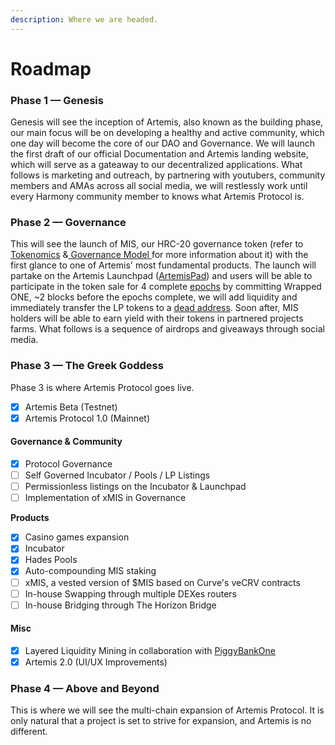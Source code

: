 ```yaml
---
description: Where we are headed.
---
```


# Roadmap

### Phase 1 **—** Genesis

Genesis will see the inception of Artemis, also known as the building phase, our main focus will be on developing a healthy and active community, which one day will become the core of our DAO and Governance. We will launch the first draft of our official Documentation and Artemis landing website, which will serve as a gateaway to our decentralized applications. What follows is marketing and outreach, by partnering with youtubers, community members and AMAs across all social media, we will restlessly work until every Harmony community member to knows what Artemis Protocol is.

### Phase 2 **—** Governance

This will see the launch of MIS, our HRC-20 governance token (refer to [Tokenomics](https://artemis-protocol.gitbook.io/artemis-protocol/roadmap/liquidity-mining) &[ Governance Model ](https://artemis-protocol.gitbook.io/artemis-protocol/governance-model)for more information about it) with the first glance to one of Artemis' most fundamental products. The launch will partake on the Artemis Launchpad ([ArtemisPad](https://artemis-protocol.gitbook.io/artemis-protocol/the-protocol/launchpad)) and users will be able to participate in the token sale for 4 complete [epochs](https://docs.harmony.one/home/network/validators/definitions/epoch-transition) by committing Wrapped ONE, \~2 blocks before the epochs complete, we will add liquidity and immediately transfer the LP tokens to a [dead address](https://etherscan.io/address/0x000000000000000000000000000000000000dead). Soon after, MIS holders will be able to earn yield with their tokens in partnered projects farms. What follows is a sequence of airdrops and giveaways through social media.

### Phase 3 **—** The Greek Goddess

Phase 3 is where Artemis Protocol goes live.

* [x] Artemis Beta (Testnet)
* [x] Artemis Protocol 1.0 (Mainnet)

#### Governance & Community

* [x] Protocol Governance
* [ ] Self Governed Incubator / Pools / LP Listings
* [ ] Permissionless listings on the Incubator & Launchpad
* [ ] Implementation of xMIS in Governance

**Products**

* [x] Casino games expansion
* [x] Incubator
* [x] Hades Pools
* [x] Auto-compounding MIS staking
* [ ] xMIS, a vested version of $MIS based on Curve's veCRV contracts
* [ ] In-house Swapping through multiple DEXes routers
* [ ] In-house Bridging through The Horizon Bridge

#### Misc

* [x] Layered Liquidity Mining in collaboration with [PiggyBankOne](https://piggybank.farm)
* [x] Artemis 2.0 (UI/UX Improvements)

### Phase 4 **—** Above and Beyond

This is where we will see the multi-chain expansion of Artemis Protocol. It is only natural that a project is set to strive for expansion, and Artemis is no different.

